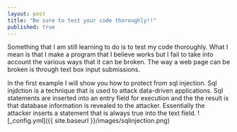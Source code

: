 ```yaml
---
layout: post
title: "Be sure to test your code thoroughly!!"
published: true
---
```

Something that I am still learning to do is to test my code thoroughly.  What I mean is that I make a program that I believe works but I fail to take into account the various ways that it can be broken.  The way a web page can be broken is through text box input submissions.

In the first example I will show you how to protect from sql injection.  Sql injdction is a technique that is used to attack data-driven applications. Sql statements are inserted into an entry field for execution and the the result is that database information is revealed to the attacker. Essentially the attacker inserts a statement that is always true into the text field.
![_config.yml]({{ site.baseurl }}/images/sqlinjection.png)

